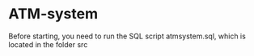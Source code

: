 # ATM-system
Before starting, you need to run the SQL script atmsystem.sql, which is located in the folder src
